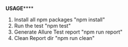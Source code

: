 ****USAGE********
1. Install all npm packages
    "npm install"
2. Run the test 
    "npm test"
3. Generate Allure Test report 
    "npm run report"
4. Clean Report dir
    "npm run clean"
